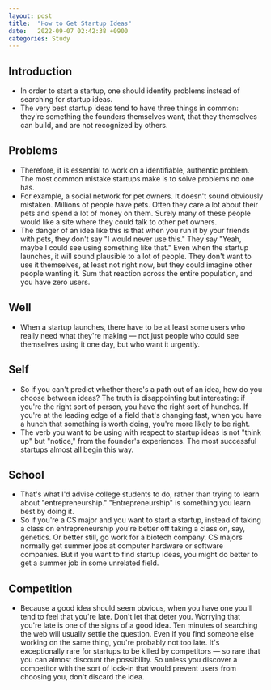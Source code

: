 ```yaml
---
layout: post
title:  "How to Get Startup Ideas"
date:   2022-09-07 02:42:38 +0900
categories: Study
---
```


## Introduction

- In order to start a startup, one should identity problems instead of searching for startup ideas.
- The very best startup ideas tend to have three things in common: they're something the founders themselves want, that they themselves can build, and are not recognized by others.


## Problems

- Therefore, it is essential to work on a identifiable, authentic problem. The most common mistake startups make is to solve problems no one has.
- For example, a social network for pet owners. It doesn't sound obviously mistaken. Millions of people have pets. Often they care a lot about their pets and spend a lot of money on them. Surely many of these people would like a site where they could talk to other pet owners.
- The danger of an idea like this is that when you run it by your friends with pets, they don't say "I would never use this." They say "Yeah, maybe I could see using something like that." Even when the startup launches, it will sound plausible to a lot of people. They don't want to use it themselves, at least not right now, but they could imagine other people wanting it. Sum that reaction across the entire population, and you have zero users.

## Well

- When a startup launches, there have to be at least some users who really need what they're making — not just people who could see themselves using it one day, but who want it urgently.

## Self

- So if you can't predict whether there's a path out of an idea, how do you choose between ideas? The truth is disappointing but interesting: if you're the right sort of person, you have the right sort of hunches. If you're at the leading edge of a field that's changing fast, when you have a hunch that something is worth doing, you're more likely to be right.
- The verb you want to be using with respect to startup ideas is not "think up" but "notice," from the founder's experiences. The most successful startups almost all begin this way.

## School

- That's what I'd advise college students to do, rather than trying to learn about "entrepreneurship." "Entrepreneurship" is something you learn best by doing it.
- So if you're a CS major and you want to start a startup, instead of taking a class on entrepreneurship you're better off taking a class on, say, genetics. Or better still, go work for a biotech company. CS majors normally get summer jobs at computer hardware or software companies. But if you want to find startup ideas, you might do better to get a summer job in some unrelated field.

## Competition

- Because a good idea should seem obvious, when you have one you'll tend to feel that you're late. Don't let that deter you. Worrying that you're late is one of the signs of a good idea. Ten minutes of searching the web will usually settle the question. Even if you find someone else working on the same thing, you're probably not too late. It's exceptionally rare for startups to be killed by competitors — so rare that you can almost discount the possibility. So unless you discover a competitor with the sort of lock-in that would prevent users from choosing you, don't discard the idea.